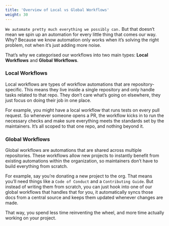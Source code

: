 ```yaml
---
title: 'Overview of Local vs Global Workflows'
weight: 30
---
```


`We automate pretty much everything we possibly can.` But that doesn’t mean we spin up an automation for every little thing that comes our way. Why? Because we know automation only works when it’s solving the right problem, not when it’s just adding more noise.

That’s why we categorised our workflows into two main types: **Local Workflows** and **Global Workflows**.

### Local Workflows

Local workflows are types of workflow automations that are repository-specific. This means they live inside a single repository and only handle tasks related to that repo. They don’t care what’s going on elsewhere, they just focus on doing their job in one place.

For example, you might have a local workflow that runs tests on every pull request. So whenever someone opens a PR, the workflow kicks in to run the necessary checks and make sure everything meets the standards set by the maintainers. It’s all scoped to that one repo, and nothing beyond it.

### Global Workflows

Global workflows are automations that are shared across multiple repositories. These workflows allow new projects to instantly benefit from existing automations within the organization, so maintainers don’t have to build everything from scratch.

For example, say you’re donating a new project to the org. That means you’ll need things like a `Code of Conduct` and a `Contributing Guide`. But instead of writing them from scratch, you can just hook into one of our global workflows that handles that for you, it automatically syncs those docs from a central source and keeps them updated whenever changes are made.

That way, you spend less time reinventing the wheel, and more time actually working on your project.